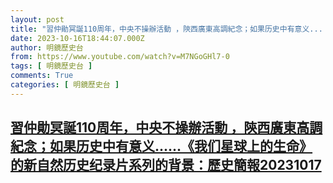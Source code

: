 ```yaml
---
layout: post
title: "習仲勛冥誕110周年，中央不操辦活動 ，陝西廣東高調紀念；如果历史中有意义...《我们星球上的生命》的新自然历史纪录片系列的背景：歷史簡報20231017"
date: 2023-10-16T18:44:07.000Z
author: 明鏡歷史台
from: https://www.youtube.com/watch?v=M7NGoGHl7-0
tags: [ 明鏡歷史台 ]
comments: True
categories: [ 明鏡歷史台 ]
---
```

<!--1697481847000-->
[習仲勛冥誕110周年，中央不操辦活動 ，陝西廣東高調紀念；如果历史中有意义......《我们星球上的生命》的新自然历史纪录片系列的背景：歷史簡報20231017](https://www.youtube.com/watch?v=M7NGoGHl7-0)
------

<div>

</div>
